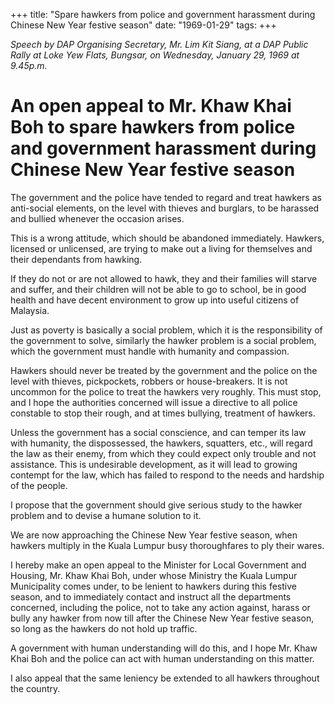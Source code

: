 +++ 
title: "Spare hawkers from police and government harassment during Chinese New Year festive season"
date: "1969-01-29"
tags:
+++

_Speech by DAP Organising Secretary, Mr. Lim Kit Siang, at a DAP Public Rally at Loke Yew Flats, Bungsar, on Wednesday, January 29, 1969 at 9.45p.m._

# An open appeal to Mr. Khaw Khai Boh to spare hawkers from police and government harassment during Chinese New Year festive season	

The government and the police have tended to regard and treat hawkers as anti-social elements, on the level with thieves and burglars, to be harassed and bullied whenever the occasion arises.
	
This is a wrong attitude, which should be abandoned immediately. Hawkers, licensed or unlicensed, are trying to make out a living for themselves and their dependants from hawking.
	
If they do not or are not allowed to hawk, they and their families will starve and suffer, and their children will not be able to go to school, be in good health and have decent environment to grow up into useful citizens of Malaysia.
	
Just as poverty is basically a social problem, which it is the responsibility of the government to solve, similarly the hawker problem is a social problem, which the government must handle with humanity and compassion.</u>
	
Hawkers should never be treated by the government and the police on the level with thieves, pickpockets, robbers or house-breakers. It is not uncommon for the police to treat the hawkers very roughly. This must stop, and I hope the authorities concerned will issue a directive to all police constable to stop their rough, and at times bullying, treatment of hawkers.
	
Unless the government has a social conscience, and can temper its law with humanity, the dispossessed, the hawkers, squatters, etc., will regard the law as their enemy, from which they could expect only trouble and not assistance. This is undesirable development, as it will lead to growing contempt for the law, which has failed to respond to the needs and hardship of the people.
	
I propose that the government should give serious study to the hawker problem and to devise a humane solution to it.
	
We are now approaching the Chinese New Year festive season, when hawkers multiply in the Kuala Lumpur busy thoroughfares to ply their wares.
	
I hereby make an open appeal to the Minister for Local Government and Housing, Mr. Khaw Khai Boh, under whose Ministry the Kuala Lumpur Municipality comes under, to be lenient to hawkers during this festive season, and to immediately contact and instruct all the departments concerned, including the police, not to take any action against, harass or bully any hawker from now till after the Chinese New Year festive season, so long as the hawkers do not hold up traffic.
	
A government with human understanding will do this, and I hope Mr. Khaw Khai Boh and the police can act with human understanding on this matter.
	
I also appeal that the same leniency be extended to all hawkers throughout the country. 
